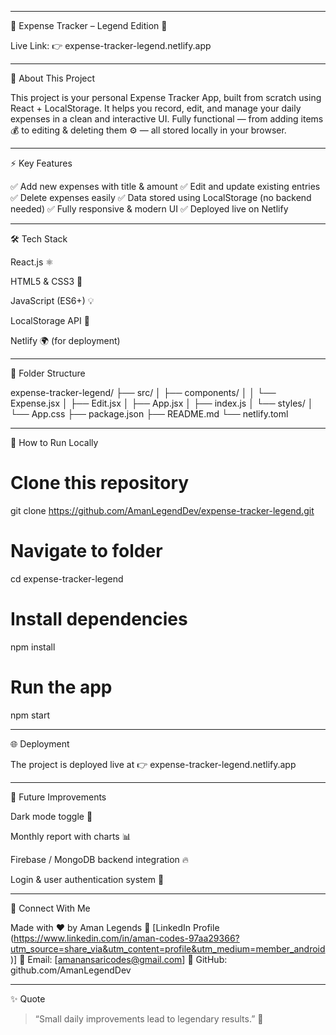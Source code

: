 
---

🧾 Expense Tracker – Legend Edition 💸

Live Link: 👉 expense-tracker-legend.netlify.app







---

🧠 About This Project

This project is your personal Expense Tracker App, built from scratch using React + LocalStorage.
It helps you record, edit, and manage your daily expenses in a clean and interactive UI.
Fully functional — from adding items 💰 to editing & deleting them ⚙️ — all stored locally in your browser.


---

⚡ Key Features

✅ Add new expenses with title & amount
✅ Edit and update existing entries
✅ Delete expenses easily
✅ Data stored using LocalStorage (no backend needed)
✅ Fully responsive & modern UI
✅ Deployed live on Netlify


---

🛠️ Tech Stack

React.js ⚛️

HTML5 & CSS3 🎨

JavaScript (ES6+) 💡

LocalStorage API 💾

Netlify 🌍 (for deployment)



---

🧩 Folder Structure

expense-tracker-legend/
 ├── src/
 │   ├── components/
 │   │   └── Expense.jsx
 │   ├── Edit.jsx
 │   ├── App.jsx
 │   ├── index.js
 │   └── styles/
 │       └── App.css
 ├── package.json
 ├── README.md
 └── netlify.toml


---

🚀 How to Run Locally

# Clone this repository
git clone https://github.com/AmanLegendDev/expense-tracker-legend.git

# Navigate to folder
cd expense-tracker-legend

# Install dependencies
npm install

# Run the app
npm start


---

🌐 Deployment

The project is deployed live at
👉 expense-tracker-legend.netlify.app


---

💫 Future Improvements

Dark mode toggle 🌙

Monthly report with charts 📊

Firebase / MongoDB backend integration 🔥

Login & user authentication system 👤



---

🤝 Connect With Me

Made with ❤️ by Aman Legends
💼 [LinkedIn Profile (https://www.linkedin.com/in/aman-codes-97aa29366?utm_source=share_via&utm_content=profile&utm_medium=member_android)]
📧 Email: [amanansaricodes@gmail.com]
🐙 GitHub: github.com/AmanLegendDev


---

✨ Quote

> “Small daily improvements lead to legendary results.” 🚀
